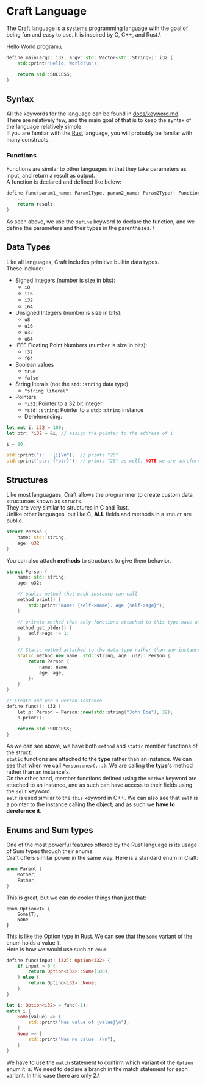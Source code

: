 # Craft Language

The Craft language is a systems programming language with the goal of being fun and easy to use. It is inspired by C, C++, and Rust.\

Hello World program:\
```cxx
define main(argc: i32, argv: std::Vector<std::String>): i32 {
    std::print("Hello, World!\n");

    return std::SUCCESS;
}
```

## Syntax
All the keywords for the language can be found in [docs/keyword.md](/docs/keywords.txt). \
There are relatively few, and the main goal of that is to keep the syntax of the language relatively simple.\
If you are familar with the [Rust](https://www.rust-lang.org) language, you will probably be familar with many constructs.

### Functions
Functions are similar to other languages in that they take parameters as input, and return a result as output. \
A function is declared and defined like below:
```cxx
define func(param1_name: Param1Type, param2_name: Param2Type): FunctionReturnType {
    ...
    return result;
}
```
As seen above, we use the `define` keyword to declare the function, and we define the parameters and their types in the parentheses. \

## Data Types
Like all languages, Craft includes primitive builtin data types.\
These include:
- Signed Integers (number is size in bits):
    - `i8`
    - `i16`
    - `i32`
    - `i64`
- Unsigned Integers (number is size in bits):
    - `u8`
    - `u16`
    - `u32`
    - `u64`
- IEEE Floating Point Numbers (number is size in bits):
    - `f32`
    - `f64`
- Boolean values
    - `true`
    - `false`
- String literals (not the `std::string` data type)
    - ```"string literal"```
- Pointers
    - `*i32`: Pointer to a 32 bit integer
    - `*std::string`: Pointer to a `std::string` instance
    - Dereferencing:
```rust
let mut i: i32 = 100;
let ptr: *i32 = &i; // assign the pointer to the address of i

i = 20;

std::print("i:   {i}\n");  // prints "20"
std::print("ptr: {*ptr}"); // prints "20" as well. NOTE we are dereferencing ptr to access the value it is pointing to
```

## Structures
Like most languagaes, Craft allows the programmer to create custom data structurses known as `struct`s. \
They are very similar to structures in C and Rust.\
Unlike other languages, but like C, **ALL** fields and methods in a `struct` are public.
```rust
struct Person {
    name: std::string,
    age: u32
}
```
You can also attach **methods** to structures to give them behavior.
```cxx
struct Person {
    name: std::string;
    age: u32;

    // public method that each instance can call
    method print() {
        std::print("Name: {self->name}. Age {self->age}");
    }

    // private method that only functions attached to this type have access to
    method get_older() {
        self->age += 1;
    }

    // Static method attached to the data type rather than any instance
    static method new(name: std::string, age: u32): Person {
        return Person {
            name: name,
            age: age,
        };
    }
}

// Create and use a Person instance
define func(): i32 {
    let p: Person = Person::new(std::string("John Doe"), 32);
    p.print();

    return std::SUCCESS;
}
```
As we can see above, we have both `method` and `static` member functions of the struct. \
`static` functions are attached to the **type** rather than an instance. We can see that when we call `Person::new(...)`. We are calling the **type**'s method rather than an instance's. \
On the other hand, member functions defined using the `method` keyword are attached to an instance, and as such can have access to their fields using the `self` keyword. \
`self` is used similar to the `this` keyword in C++. We can also see that `self` is a pointer to the instance calling the object, and as such we **have to derefernce it**. 

## Enums and Sum types
One of the most powerful features offered by the Rust language is its usage of Sum types through their enums. \
Craft offers similar power in the same way. Here is a standard enum in Craft:
```rust
enum Parent {
    Mother,
    Father,
}
```
This is great, but we can do cooler things than just that:
```
enum Option<T> {
    Some(T),
    None
}
```
This is like the [Option](https://doc.rust-lang.org/std/option/) type in Rust. We can see that the `Some` variant of the enum holds a value `T`. \
Here is how we would use such an `enum`:
```rust
define func(input: i32): Option<i32> {
    if input > 0 {
        return Option<i32>::Some(100);
    } else {
        return Optino<i32>::None;
    }
}

let i: Option<i32> = func(-1);
match i {
    Some(value) => {
        std::print("Has value of {value}\n");
    }
    None => {
        std::print("Has no value :(\n");
    }
}
```
We have to use the `match` statement to confirm which variant of the `Option` enum it is. We need to declare a branch in the match statement for each variant. In this case there are only 2.\

